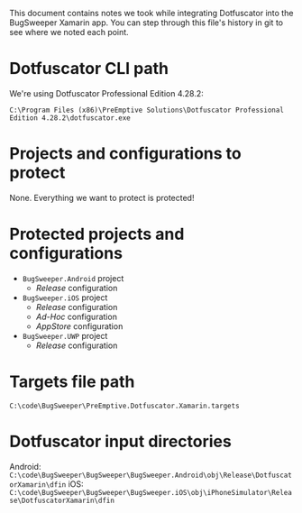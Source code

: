 This document contains notes we took while integrating Dotfuscator into 
the BugSweeper Xamarin app. You can step through this file's history in git
to see where we noted each point.

# Dotfuscator CLI path

We're using Dotfuscator Professional Edition 4.28.2:

`C:\Program Files (x86)\PreEmptive Solutions\Dotfuscator Professional Edition 4.28.2\dotfuscator.exe`

# Projects and configurations to protect

None. Everything we want to protect is protected!
  
# Protected projects and configurations

* `BugSweeper.Android` project
  * *Release* configuration
* `BugSweeper.iOS` project
  * *Release* configuration
  * *Ad-Hoc* configuration
  * *AppStore* configuration
* `BugSweeper.UWP` project
  * *Release* configuration

# Targets file path

`C:\code\BugSweeper\PreEmptive.Dotfuscator.Xamarin.targets`

# Dotfuscator input directories

Android: `C:\code\BugSweeper\BugSweeper\BugSweeper.Android\obj\Release\DotfuscatorXamarin\dfin`
iOS: `C:\code\BugSweeper\BugSweeper\BugSweeper.iOS\obj\iPhoneSimulator\Release\DotfuscatorXamarin\dfin`